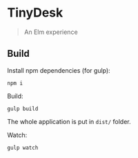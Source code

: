 # TinyDesk

> An Elm experience

## Build

Install npm dependencies (for gulp):

`npm i`

Build:

`gulp build`

The whole application is put in `dist/` folder.

Watch:

`gulp watch`
